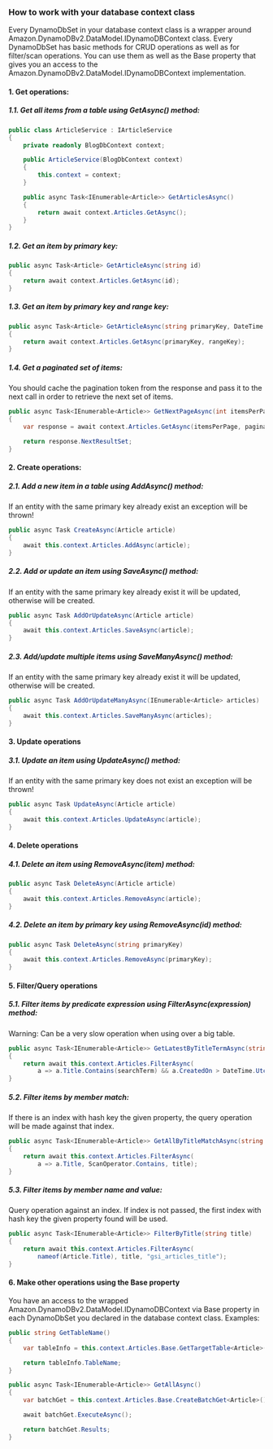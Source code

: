 ###  How to work with your database context class

Every DynamoDbSet in your database context class is a wrapper around Amazon.DynamoDBv2.DataModel.IDynamoDBContext class. Every DynamoDbSet has basic methods for CRUD operations as well as for filter/scan operations. You can use them as well as the Base property that gives you an access to the Amazon.DynamoDBv2.DataModel.IDynamoDBContext implementation.

#### 1. Get operations:
##### 1.1. Get all items from a table using GetAsync() method:
```csharp
public class ArticleService : IArticleService
{
    private readonly BlogDbContext context;

    public ArticleService(BlogDbContext context)
    {
        this.context = context;
    }

    public async Task<IEnumerable<Article>> GetArticlesAsync()
    {
        return await context.Articles.GetAsync();
    }
}
```
##### 1.2. Get an item by primary key:
```csharp
public async Task<Article> GetArticleAsync(string id)
{
    return await context.Articles.GetAsync(id);
}
```
##### 1.3. Get an item by primary key and range key:
```csharp
public async Task<Article> GetArticleAsync(string primaryKey, DateTime rangeKey)
{
    return await context.Articles.GetAsync(primaryKey, rangeKey);
}
```
##### 1.4. Get a paginated set of items:
You should cache the pagination token from the response and pass it to the next call in order to retrieve the next set of items.
```csharp
public async Task<IEnumerable<Article>> GetNextPageAsync(int itemsPerPage, string paginationToken)
{
    var response = await context.Articles.GetAsync(itemsPerPage, paginationToken);

    return response.NextResultSet;
}
```
#### 2. Create operations:
##### 2.1. Add a new item in a table using AddAsync() method:
If an entity with the same primary key already exist an exception will be thrown!
```csharp
public async Task CreateAsync(Article article)
{
    await this.context.Articles.AddAsync(article);
}
```
##### 2.2. Add or update an item using SaveAsync() method:
If an entity with the same primary key already exist it will be updated, otherwise will be created.
```csharp
public async Task AddOrUpdateAsync(Article article)
{
    await this.context.Articles.SaveAsync(article);
}
```
##### 2.3. Add/update multiple items using SaveManyAsync() method:
If an entity with the same primary key already exist it will be updated, otherwise will be created.
```csharp
public async Task AddOrUpdateManyAsync(IEnumerable<Article> articles)
{
    await this.context.Articles.SaveManyAsync(articles);
}
```
#### 3. Update operations
##### 3.1. Update an item using UpdateAsync() method:
If an entity with the same primary key does not exist an exception will be thrown!
```csharp
public async Task UpdateAsync(Article article)
{
    await this.context.Articles.UpdateAsync(article);
}
```
#### 4. Delete operations
##### 4.1. Delete an item using RemoveAsync(item) method:
```csharp
public async Task DeleteAsync(Article article)
{
    await this.context.Articles.RemoveAsync(article);
}
```
##### 4.2. Delete an item by primary key using RemoveAsync(id) method:
```csharp
public async Task DeleteAsync(string primaryKey)
{
    await this.context.Articles.RemoveAsync(primaryKey);
}
```
#### 5. Filter/Query operations
##### 5.1. Filter items by predicate expression using FilterAsync(expression) method:
Warning: Can be a very slow operation when using over a big table.
```csharp
public async Task<IEnumerable<Article>> GetLatestByTitleTermAsync(string searchTerm)
{
    return await this.context.Articles.FilterAsync(
        a => a.Title.Contains(searchTerm) && a.CreatedOn > DateTime.UtcNow.AddYears(-1));
}
```
##### 5.2. Filter items by member match:
If there is an index with hash key the given property,  the query operation will be made against that index.
```csharp
public async Task<IEnumerable<Article>> GetAllByTitleMatchAsync(string title)
{
    return await this.context.Articles.FilterAsync(
        a => a.Title, ScanOperator.Contains, title);
}
```
##### 5.3. Filter items by member name and value:
Query operation against an index. If index is not passed, the first index with hash key the given property found will be used.
```csharp
public async Task<IEnumerable<Article>> FilterByTitle(string title)
{
    return await this.context.Articles.FilterAsync(
        nameof(Article.Title), title, "gsi_articles_title");
}
```
#### 6. Make other operations using the Base property
You have an access to the wrapped Amazon.DynamoDBv2.DataModel.IDynamoDBContext via Base property in each DynamoDbSet you declared in the database context class.
Examples:
```csharp
public string GetTableName()
{
    var tableInfo = this.context.Articles.Base.GetTargetTable<Article>();

    return tableInfo.TableName;
}
```
```csharp
public async Task<IEnumerable<Article>> GetAllAsync()
{
    var batchGet = this.context.Articles.Base.CreateBatchGet<Article>();

    await batchGet.ExecuteAsync();

    return batchGet.Results;
}
```